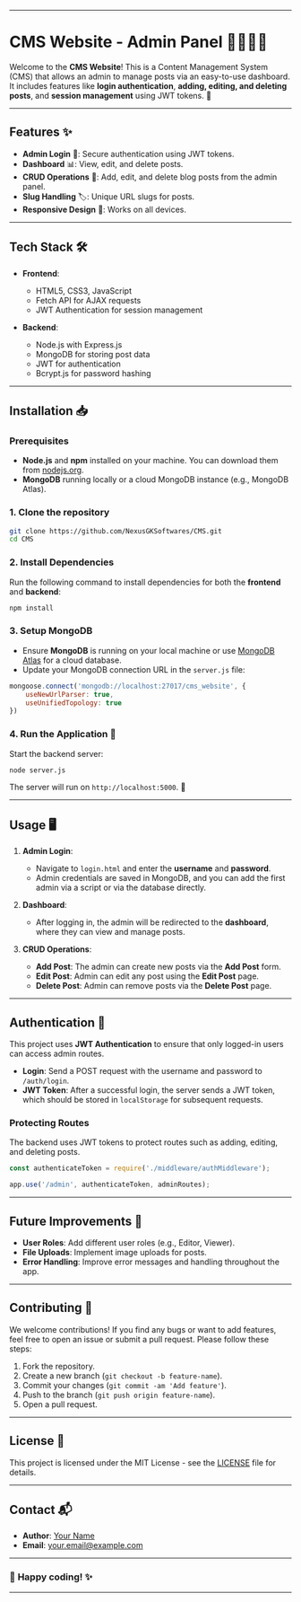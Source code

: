
---

# CMS Website - Admin Panel 👩‍💻👨‍💻

Welcome to the **CMS Website**! This is a Content Management System (CMS) that allows an admin to manage posts via an easy-to-use dashboard. It includes features like **login authentication**, **adding, editing, and deleting posts**, and **session management** using JWT tokens. 🔑

---

## Features ✨

- **Admin Login** 🔐: Secure authentication using JWT tokens.
- **Dashboard** 📊: View, edit, and delete posts.
- **CRUD Operations** 📝: Add, edit, and delete blog posts from the admin panel.
- **Slug Handling** 🏷️: Unique URL slugs for posts.
- **Responsive Design** 📱: Works on all devices.

---

## Tech Stack 🛠️

- **Frontend**: 
  - HTML5, CSS3, JavaScript
  - Fetch API for AJAX requests
  - JWT Authentication for session management
  
- **Backend**:
  - Node.js with Express.js
  - MongoDB for storing post data
  - JWT for authentication
  - Bcrypt.js for password hashing

---

## Installation 📥

### Prerequisites

- **Node.js** and **npm** installed on your machine. You can download them from [nodejs.org](https://nodejs.org/).
- **MongoDB** running locally or a cloud MongoDB instance (e.g., MongoDB Atlas).

### 1. Clone the repository

```bash
git clone https://github.com/NexusGKSoftwares/CMS.git
cd CMS
```

### 2. Install Dependencies

Run the following command to install dependencies for both the **frontend** and **backend**:

```bash
npm install
```

### 3. Setup MongoDB

- Ensure **MongoDB** is running on your local machine or use [MongoDB Atlas](https://www.mongodb.com/cloud/atlas) for a cloud database.
- Update your MongoDB connection URL in the `server.js` file:

```javascript
mongoose.connect('mongodb://localhost:27017/cms_website', {
    useNewUrlParser: true,
    useUnifiedTopology: true
})
```

### 4. Run the Application 🚀

Start the backend server:

```bash
node server.js
```

The server will run on `http://localhost:5000`. 🎉

---

## Usage 🖥️

1. **Admin Login**:
   - Navigate to `login.html` and enter the **username** and **password**.
   - Admin credentials are saved in MongoDB, and you can add the first admin via a script or via the database directly.
   
2. **Dashboard**:
   - After logging in, the admin will be redirected to the **dashboard**, where they can view and manage posts.
   
3. **CRUD Operations**:
   - **Add Post**: The admin can create new posts via the **Add Post** form.
   - **Edit Post**: Admin can edit any post using the **Edit Post** page.
   - **Delete Post**: Admin can remove posts via the **Delete Post** page.

---

## Authentication 🔑

This project uses **JWT Authentication** to ensure that only logged-in users can access admin routes.

- **Login**: Send a POST request with the username and password to `/auth/login`.
- **JWT Token**: After a successful login, the server sends a JWT token, which should be stored in `localStorage` for subsequent requests.

### Protecting Routes

The backend uses JWT tokens to protect routes such as adding, editing, and deleting posts.

```javascript
const authenticateToken = require('./middleware/authMiddleware');

app.use('/admin', authenticateToken, adminRoutes);
```

---

## Future Improvements 🚀

- **User Roles**: Add different user roles (e.g., Editor, Viewer).
- **File Uploads**: Implement image uploads for posts.
- **Error Handling**: Improve error messages and handling throughout the app.

---

## Contributing 🤝

We welcome contributions! If you find any bugs or want to add features, feel free to open an issue or submit a pull request. Please follow these steps:

1. Fork the repository.
2. Create a new branch (`git checkout -b feature-name`).
3. Commit your changes (`git commit -am 'Add feature'`).
4. Push to the branch (`git push origin feature-name`).
5. Open a pull request.

---

## License 📜

This project is licensed under the MIT License - see the [LICENSE](LICENSE) file for details.

---

## Contact 📬

- **Author**: [Your Name](https://yourwebsite.com)
- **Email**: your.email@example.com

---

### 🚀 **Happy coding!** ✨

---
